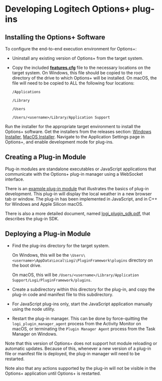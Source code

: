 # Developing Logitech Options+ plug-ins

## Installing the Options+ Software
To configure the end-to-end execution environment for Options+:

- Uninstall any existing version of Options+ from the target system.
- Copy the included **[features.cfg](./features.cfg)** file to the necessary locations on the target system.  On Windows, this file should be copied to the root directory of the drive to which Options+ will be installed.  On macOS, the file will need to be copied to ALL the following four locations:

    ``/Applications``

    ``/Library``

    ``/Users``

   ``/Users/<username>/Library/Application Support``

Run the installer for the appropriate target environment to install the Options+ software.  Get the installers from the releases section: [Windows Installer](https://github.com/Logitech/lauzhack2023/releases/download/options-plus-installers/logioptionsplus_installer_offline_WIN.exe), [MacOS Installer](https://github.com/Logitech/lauzhack2023/releases/download/options-plus-installers/logioptionsplus_installer_offline_Mac.zip).
Navigate to the Application Settings page in Options+, and enable development mode for plug-ins.

## Creating a Plug-in Module
Plug-in modules are standalone executables or JavaScript applications that communicate with the Options+ plug-in manager using a WebSocket interface.

There is an [example plug-in module](https://github.com/Logitech/lauzhack2023/tree/master/docs/options-plus/example_plugin) that illustrates the basics of plug-in development.  This plug-in will display the local weather in a new browser tab or window.  The plug-in has been implemented in JavaScript, and in C++ for Windows and Apple Silicon macOS.  

There is also a more detailed document, named [logi_plugin_sdk.pdf](./logi_plugin_sdk.pdf), that describes the plug-in SDK.

## Deploying a Plug-in Module

- Find the plug-ins directory for the target system.  

    On Windows, this will be the ``\Users\<username>\AppData\Local\Logi\PluginFramework\plugins`` directory on the boot drive.  

    On macOS, this will be ``/Users/<username>/Library/Application Support/Logi/PluginFramework/plugins``.

- Create a subdirectory within this directory for the plug-in, and copy the plug-in code and manifest file to this subdirectory.
- For JavaScript plug-ins only, start the JavaScript application manually using the node utility.
- Restart the plug-in manager.  This can be done by force-quitting the `logi_plugin_manager_agent` process from the Activity Monitor on macOS, or terminating the `Plugin Manager Agent` process from the Task Manager on Windows.

Note that this version of Options+ does not support hot module reloading or automatic updates.  Because of this, whenever a new version of a plug-in file or manifest file is deployed, the plug-in manager will need to be restarted.

Note also that any actions supported by the plug-in will not be visible in the Options+ application until Options+ is restarted.
